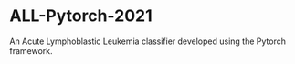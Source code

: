 # ALL-Pytorch-2021
An Acute Lymphoblastic Leukemia classifier developed using the Pytorch framework.
